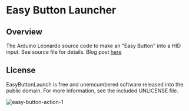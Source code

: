 # Easy Button Launcher


## Overview

The Arduino Leonardo source code to make an "Easy Button" into a HID input. See source file for details. Blog post [here](https://www.8charmax.com/arduino/2015/08/17/easy-button-usb-part-1.html)


## License

EasyButtonLaunch is free and unemcumbered software released into the public domain. For more information, see the included UNLICENSE file.

![easy-button-action-1](https://user-images.githubusercontent.com/1031558/49773273-0bfa4a80-fcb6-11e8-827f-3c5e3d28d699.jpg)
